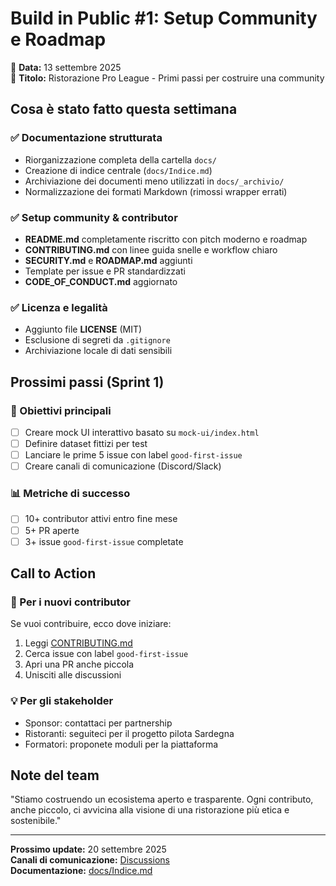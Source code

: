 # Build in Public #1: Setup Community e Roadmap

🚀 **Data:** 13 settembre 2025  
📝 **Titolo:** Ristorazione Pro League - Primi passi per costruire una community

## Cosa è stato fatto questa settimana

### ✅ Documentazione strutturata
- Riorganizzazione completa della cartella `docs/`
- Creazione di indice centrale (`docs/Indice.md`)
- Archiviazione dei documenti meno utilizzati in `docs/_archivio/`
- Normalizzazione dei formati Markdown (rimossi wrapper errati)

### ✅ Setup community & contributor
- **README.md** completamente riscritto con pitch moderno e roadmap
- **CONTRIBUTING.md** con linee guida snelle e workflow chiaro
- **SECURITY.md** e **ROADMAP.md** aggiunti
- Template per issue e PR standardizzati
- **CODE_OF_CONDUCT.md** aggiornato

### ✅ Licenza e legalità
- Aggiunto file **LICENSE** (MIT)
- Esclusione di segreti da `.gitignore`
- Archiviazione locale di dati sensibili

## Prossimi passi (Sprint 1)

### 🎯 Obiettivi principali
- [ ] Creare mock UI interattivo basato su `mock-ui/index.html`
- [ ] Definire dataset fittizi per test
- [ ] Lanciare le prime 5 issue con label `good-first-issue`
- [ ] Creare canali di comunicazione (Discord/Slack)

### 📊 Metriche di successo
- [ ] 10+ contributor attivi entro fine mese
- [ ] 5+ PR aperte
- [ ] 3+ issue `good-first-issue` completate

## Call to Action

### 👥 Per i nuovi contributor
Se vuoi contribuire, ecco dove iniziare:
1. Leggi [CONTRIBUTING.md](CONTRIBUTING.md)
2. Cerca issue con label `good-first-issue`
3. Apri una PR anche piccola
4. Unisciti alle discussioni

### 💡 Per gli stakeholder
- Sponsor: contattaci per partnership
- Ristoranti: seguiteci per il progetto pilota Sardegna
- Formatori: proponete moduli per la piattaforma

## Note del team

"Stiamo costruendo un ecosistema aperto e trasparente. Ogni contributo, anche piccolo, ci avvicina alla visione di una ristorazione più etica e sostenibile."

---

**Prossimo update:** 20 settembre 2025  
**Canali di comunicazione:** [Discussions](https://github.com/HUSTLEROPERATOR/Ristorazione-Pro-League/discussions)  
**Documentazione:** [docs/Indice.md](docs/Indice.md)